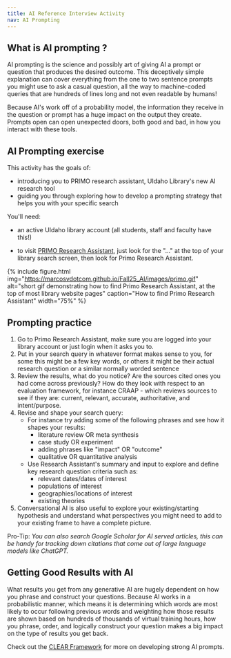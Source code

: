 ```yaml
---
title: AI Reference Interview Activity 
nav: AI Prompting
---
```

## What is AI prompting ?

AI prompting is the science and possibly art of giving AI a prompt or question that produces the desired outcome. This deceptively simple explanation can cover everything from the one to two sentence prompts you might use to ask a casual question, all the way to machine-coded queries that are hundreds of lines long and not even readable by humans!

Because AI's work off of a probability model, the information they receive in the question or prompt has a huge impact on the output they create. Prompts open can open unexpected doors, both good and bad, in how you interact with these tools.

## AI Prompting exercise

This activity has the goals of:

- introducing you to PRIMO research assistant, UIdaho Library's new AI research tool 
- guiding you through exploring how to develop a prompting strategy that helps you with your specific search 

You'll need:

- an active UIdaho library account (all students, staff and faculty have this!)

- to visit [PRIMO Research Assistant](https://alliance-uidaho.primo.exlibrisgroup.com/discovery/researchAssistant?vid=01ALLIANCE_UID%3AUID), just look for the "..." at the top of your library search screen, then look for Primo Research Assistant.

{% include figure.html img="https://marcosvdotcom.github.io/Fall25_AI/images/primo.gif" alt="short gif demonstrating how to find Primo Research Assistant, at the top of most library website pages" caption="How to find Primo Research Assistant" width="75%" %}

## Prompting practice

1. Go to Primo Research Assistant, make sure you are logged into your library account or just login when it asks you to. 
1. Put in your search query in whatever format makes sense to you, for some this might be a few key words, or others it might be their actual research question or a similar normally worded sentence 
1. Review the results, what do you notice? Are the sources cited ones you had come across previously? How do they look with respect to an evaluation framework, for instance CRAAP - which reviews sources to see if they are: current, relevant, accurate, authoritative, and intent/purpose.
1. Revise and shape your search query:
	- For instance try adding some of the following phrases and see how it shapes your results:
		- literature review OR meta synthesis
		- case study OR experiment 
		- adding phrases like "impact" OR "outcome"
		- qualitative OR quantitative analysis 
	- Use Research Assistant's summary and input to explore and define key research question criteria such as:
		- relevant dates/dates of interest
		- populations of interest
		- geographies/locations of interest
		- existing theories
1. Conversational AI is also useful to explore your existing/starting hypothesis and understand what perspectives you might need to add to your existing frame to have a complete picture.

Pro-Tip: _You can also search Google Scholar for AI served articles, this can be handy for tracking down citations that come out of large language models like ChatGPT._

## Getting Good Results with AI

What results you get from any generative AI are hugely dependent on how you phrase and construct your questions. Because AI works in a probabilistic manner, which means it is determining which words are most likely to occur following previous words and weighting how those results are shown based on hundreds of thousands of virtual training hours, how you phrase, order, and logically construct your question makes a big impact on the type of results you get back.

Check out the [CLEAR Framework](https://guides.library.georgetown.edu/ai/prompts) for more on developing strong AI prompts. 
